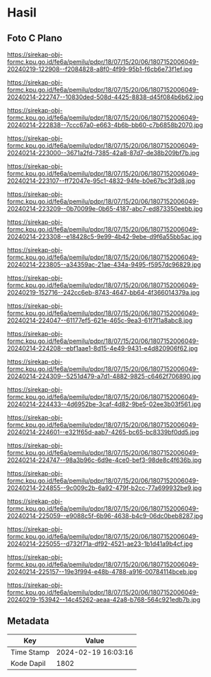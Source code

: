 # Hasil

## Foto C Plano

https://sirekap-obj-formc.kpu.go.id/fe6a/pemilu/pdpr/18/07/15/20/06/1807152006049-20240219-122908--f2084828-a8f0-4f99-95b1-f6cb6e73f1ef.jpg

https://sirekap-obj-formc.kpu.go.id/fe6a/pemilu/pdpr/18/07/15/20/06/1807152006049-20240214-222747--10830ded-508d-4425-8838-d45f084b6b62.jpg

https://sirekap-obj-formc.kpu.go.id/fe6a/pemilu/pdpr/18/07/15/20/06/1807152006049-20240214-222838--7ccc67a0-e663-4b6b-bb60-c7b6858b2070.jpg

https://sirekap-obj-formc.kpu.go.id/fe6a/pemilu/pdpr/18/07/15/20/06/1807152006049-20240214-223000--3671a2fd-7385-42a8-87d7-de38b209bf7b.jpg

https://sirekap-obj-formc.kpu.go.id/fe6a/pemilu/pdpr/18/07/15/20/06/1807152006049-20240214-223107--ff72047e-95c1-4832-94fe-b0e67bc3f3d8.jpg

https://sirekap-obj-formc.kpu.go.id/fe6a/pemilu/pdpr/18/07/15/20/06/1807152006049-20240214-223209--0b70099e-0b65-4187-abc7-ed873350eebb.jpg

https://sirekap-obj-formc.kpu.go.id/fe6a/pemilu/pdpr/18/07/15/20/06/1807152006049-20240214-223308--e18428c5-9e99-4b42-9ebe-d9f6a55bb5ac.jpg

https://sirekap-obj-formc.kpu.go.id/fe6a/pemilu/pdpr/18/07/15/20/06/1807152006049-20240214-223805--a34359ac-21ae-434a-9495-f5957dc96829.jpg

https://sirekap-obj-formc.kpu.go.id/fe6a/pemilu/pdpr/18/07/15/20/06/1807152006049-20240219-152716--242cc6eb-8743-4647-bb64-4f366014379a.jpg

https://sirekap-obj-formc.kpu.go.id/fe6a/pemilu/pdpr/18/07/15/20/06/1807152006049-20240214-224047--61177ef5-621e-465c-9ea3-61f7f1a8abc8.jpg

https://sirekap-obj-formc.kpu.go.id/fe6a/pemilu/pdpr/18/07/15/20/06/1807152006049-20240214-224208--ebf1aae1-8d15-4e49-9431-e4d820906f62.jpg

https://sirekap-obj-formc.kpu.go.id/fe6a/pemilu/pdpr/18/07/15/20/06/1807152006049-20240214-224309--5251d479-a7d1-4882-9825-c6462f706890.jpg

https://sirekap-obj-formc.kpu.go.id/fe6a/pemilu/pdpr/18/07/15/20/06/1807152006049-20240214-224433--4d6952be-3caf-4d82-9be5-02ee3b03f561.jpg

https://sirekap-obj-formc.kpu.go.id/fe6a/pemilu/pdpr/18/07/15/20/06/1807152006049-20240214-224601--e321f65d-aab7-4265-bc65-bc8339bf0dd5.jpg

https://sirekap-obj-formc.kpu.go.id/fe6a/pemilu/pdpr/18/07/15/20/06/1807152006049-20240214-224747--98a3b96c-6d9e-4ce0-bef3-98de8c4f636b.jpg

https://sirekap-obj-formc.kpu.go.id/fe6a/pemilu/pdpr/18/07/15/20/06/1807152006049-20240214-224855--9c009c2b-6a92-479f-b2cc-77a699932be9.jpg

https://sirekap-obj-formc.kpu.go.id/fe6a/pemilu/pdpr/18/07/15/20/06/1807152006049-20240214-225059--e9088c5f-6b96-4638-b4c9-06dc0beb8287.jpg

https://sirekap-obj-formc.kpu.go.id/fe6a/pemilu/pdpr/18/07/15/20/06/1807152006049-20240214-225055--d732f71a-df92-4521-ae23-1b1d41a9b4cf.jpg

https://sirekap-obj-formc.kpu.go.id/fe6a/pemilu/pdpr/18/07/15/20/06/1807152006049-20240214-225157--19e3f994-e48b-4788-a916-00784114bceb.jpg

https://sirekap-obj-formc.kpu.go.id/fe6a/pemilu/pdpr/18/07/15/20/06/1807152006049-20240219-153942--14c45262-aeaa-42a8-b768-564c921edb7b.jpg


## Metadata

| Key        | Value               |
| ---------- | ------------------- |
| Time Stamp | 2024-02-19 16:03:16 |
| Kode Dapil | 1802                |



